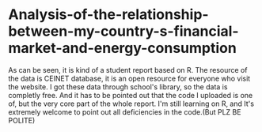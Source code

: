 # Analysis-of-the-relationship-between-my-country-s-financial-market-and-energy-consumption
As can be seen, it is kind of a student report based on R.
The resource of the data is CEINET database, it is an open resource for everyone who visit the website. 
I got these data through school's library, so the data is completly free.
And it has to be pointed out that the code I uploaded is one of, but the very core part of the whole report.
I'm still learning on R, and It's extremely welcome to point out all  deficiencies in the code.(But PLZ BE POLITE)
